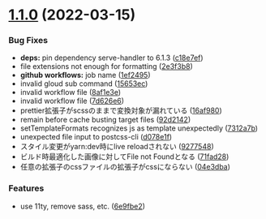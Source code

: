 # [1.1.0](https://github.com/tuqulore/website-boilerplate/compare/v1.0.0...v1.1.0) (2022-03-15)

### Bug Fixes

- **deps:** pin dependency serve-handler to 6.1.3 ([c18e7ef](https://github.com/tuqulore/website-boilerplate/commit/c18e7ef177edfcae1b64404d519182f637150f4f))
- file extensions not enough for formatting ([2e3f3b8](https://github.com/tuqulore/website-boilerplate/commit/2e3f3b87e14a7eb1c0b209f74aa1c4352c928f87))
- **github workflows:** job name ([1ef2495](https://github.com/tuqulore/website-boilerplate/commit/1ef249517d2f135d0924dffeaec10e81122fd804))
- invalid gloud sub command ([15653ec](https://github.com/tuqulore/website-boilerplate/commit/15653ece18f67e2a847cb5cc768a9249b723a8d8))
- invalid workflow file ([8af1e3e](https://github.com/tuqulore/website-boilerplate/commit/8af1e3eff49f4a5f38f0c3ffe34b28d44980cb59))
- invalid workflow file ([7d626e6](https://github.com/tuqulore/website-boilerplate/commit/7d626e658f145630507b66dce0cb7aa197c20ee6))
- prettier拡張子がscssのままで変換対象が漏れている ([16af980](https://github.com/tuqulore/website-boilerplate/commit/16af980e5ead00d3b621ed58035fbedbe73931e7))
- remain before cache busting target files ([92d2142](https://github.com/tuqulore/website-boilerplate/commit/92d21424c37a13d838169e0b41aa09a4b395d327))
- setTemplateFormats recognizes js as template unexpectedly ([7312a7b](https://github.com/tuqulore/website-boilerplate/commit/7312a7b00a0d4c1b75c4c5a74d5d89fa0e9c9c59))
- unexpected file input to postcss-cli ([d078e1f](https://github.com/tuqulore/website-boilerplate/commit/d078e1fc9c9d8e2dd9e3c81381ebe11981f8c475))
- スタイル変更がyarn:dev時にlive reloadされない ([9277548](https://github.com/tuqulore/website-boilerplate/commit/927754896fd1315afee818bd33571e28f90bddc0))
- ビルド時最適化した画像に対してFile not Foundとなる ([71fad28](https://github.com/tuqulore/website-boilerplate/commit/71fad285d3f2c8c097aaa91ea832df2dcb15c814))
- 任意の拡張子のcssファイルの拡張子がcssにならない ([04e3dba](https://github.com/tuqulore/website-boilerplate/commit/04e3dbad99207f4b20829e93894daf0a4a191ea0))

### Features

- use 11ty, remove sass, etc. ([6e9fbe2](https://github.com/tuqulore/website-boilerplate/commit/6e9fbe2e5bc4d228ac1a226bb98d365c5b97a5f5))
